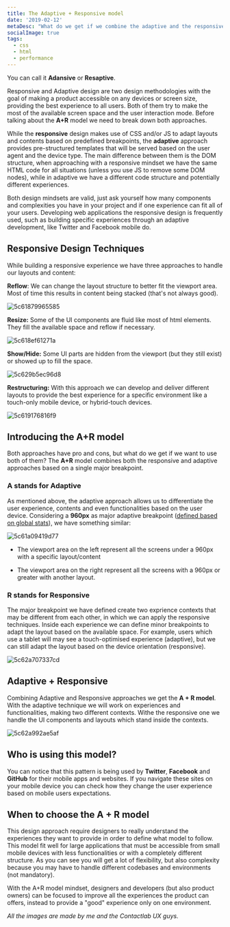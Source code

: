 ```yaml
---
title: The Adaptive + Responsive model
date: '2019-02-12'
metaDesc: "What do we get if we combine the adaptive and the responsive approaches? Introducing the A+R model."
socialImage: true
tags:
  - css
  - html
  - performance
---
```


You can call it **Adansive** or **Resaptive**.

Responsive and Adaptive design are two design methodologies with the goal of making  a product accessible on any devices or screen size, providing the best experience to all users. Both of them try to make the most of the available screen space and the user interaction mode. Before talking about the **A+R** model we need to break down both  approaches.

While the **responsive** design makes use of CSS and/or JS to adapt layouts and contents based on predefined breakpoints, the **adaptive** approach provides pre-structured templates that will be served based on the user agent and the device type. The main difference between them is the DOM structure, when approaching with a responsive mindset we have the same HTML code for all situations (unless you use JS to remove some DOM nodes), while in adaptive we have a different code structure and potentially different experiences.

Both design mindsets are valid, just ask yourself how many components and complexities you have in your project and if one experience can fit all of your users. Developing web applications the responsive design is frequently used, such as building specific experiences through an adaptive development, like Twitter and Facebook mobile do.



## Responsive Design Techniques

While building a responsive experience we have three approaches to handle our layouts and content:


**Reflow**: We can change the layout structure to better fit the viewport area. Most of time this results in content being stacked (that's not always good).

![5c61879965585](//images.ctfassets.net/gz0sygvqczyz/65UW1zPCu13qSmdatPZlhS/601e3a5f2bdc5ba347f3d08c45317235/5c61879965585.gif)

**Resize:** Some of the UI components are fluid like most of html elements. They fill the available space and reflow if necessary.

![5c618ef61271a](//images.ctfassets.net/gz0sygvqczyz/3958w8EeBmawW9fxqZXfUC/b008d45133ac7f03b1eb8e927f4f05e4/5c618ef61271a.gif)


**Show/Hide:** Some UI parts are hidden from the viewport (but they still exist) or showed up to fill the space.

![5c629b5ec96d8](//images.ctfassets.net/gz0sygvqczyz/7ECGrNclFOLOYPO12yNlOa/6cd743d8e07ad6238462fdef2423d5f0/5c629b5ec96d8.gif)


**Restructuring:** With this approach we can develop and deliver different layouts to provide the best experience for a specific environment like a touch-only mobile device, or hybrid-touch devices.

![5c619176816f9](//images.ctfassets.net/gz0sygvqczyz/3Ykv98R1ejIg0AFGzmjfsB/1ecefef84320cf91b81486556dbce506/5c619176816f9.png)



## Introducing the A+R model

Both approaches have pro and cons, but what do we get if we want to use both of them? The **A+R** model combines both the responsive and adaptive approaches based on a single major breakpoint.

### A stands for Adaptive

As mentioned above, the adaptive approach allows us to differentiate the user experience, contents and even functionalities based on the user device. Considering a **960px** as major adaptive breakpoint ([defined based on global stats](http://gs.statcounter.com/screen-resolution-stats/tablet/worldwide)), we have something similar:

![5c61a09419d77](//images.ctfassets.net/gz0sygvqczyz/5qvXnLZ4VK7rAko5IWQ0VP/e2b53e5dd86381b7eb05b8c3afb03e0a/5c61a09419d77.png)

- The viewport area on the left represent all the screens under a 960px  with a specific layout/content

- The viewport area on the right represent all the screens with a 960px or greater with another layout.



### R stands for Responsive

The major breakpoint we have defined create two exprience contexts that may be different from each other, in which we can apply the responsive techniques. Inside each experience we can define minor breakpoints to adapt the layout based on the available space. For example, users which use a tablet will may see a touch-optimised experience (adaptive), but we can still adapt the layout based on the device orientation (responsive).

![5c62a707337cd](//images.ctfassets.net/gz0sygvqczyz/41vr70gcIuTyC12VMlrrSC/1594a240a1a6bf171ce87b19608c38df/5c62a707337cd.png)


## Adaptive + Responsive

Combining Adaptive and Responsive approaches we get the **A + R model**. With the adaptive technique we will work on experiences and functionalities, making two different contexts. Withe the responsive one we handle the UI components and layouts which stand inside the contexts.

![5c62a992ae5af](//images.ctfassets.net/gz0sygvqczyz/4IfXMr6udDCdhGge4E0JTz/6daae93d3abbbe04b6184e76f84156d6/5c62a992ae5af.png)

## Who is using this model?

You can notice that this pattern is being used by __Twitter__, __Facebook__ and __GitHub__ for their mobile apps and websites. If you navigate these sites on your mobile device you can check how they change the user experience based on mobile users expectations.

## When to choose the A + R model

This design approach require designers to really understand the experiences they want to provide in order to define what model to follow. This model fit well for large applications that must be accessible from small mobile devices with less functionalities or with a completely different structure. As you can see you will get a lot of flexibility, but also complexity because you may have to handle different codebases and environments (not mandatory).

With the A+R model mindset, designers and developers (but also product owners) can be focused to improve all the experiences the product can offers, instead to provide a "good" experience only on one environment.

_All the images are made by me and the Contactlab UX guys._
